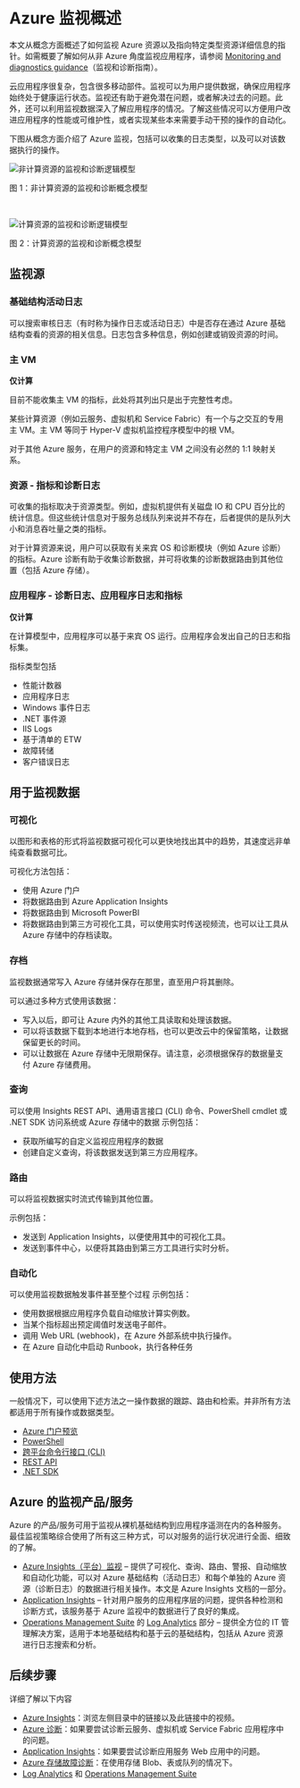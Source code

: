 <properties
	pageTitle="Microsoft Azure 监视概述 | Azure"
	description="概述如何在 Azure 中进行监视和诊断，内容包括警报、webhook、自动缩放等。"
	authors="rboucher"
	manager=""
	editor=""
	services="monitoring-and-diagnostics"
	documentationCenter="monitoring-and-diagnostics"/>

<tags
	ms.service="monitoring-and-diagnostics"
	ms.workload="na"
	ms.tgt_pltfrm="na"
	ms.devlang="na"
	ms.topic="article"
	ms.date="09/06/2016"
	ms.author="robb"
	wacn.date="10/17/2016"/>  


# Azure 监视概述

本文从概念方面概述了如何监视 Azure 资源以及指向特定类型资源详细信息的指针。如需概要了解如何从非 Azure 角度监视应用程序，请参阅 [Monitoring and diagnostics guidance](/documentation/articles/best-practices-monitoring/)（监视和诊断指南）。

云应用程序很复杂，包含很多移动部件。监视可以为用户提供数据，确保应用程序始终处于健康运行状态。监视还有助于避免潜在问题，或者解决过去的问题。此外，还可以利用监视数据深入了解应用程序的情况。了解这些情况可以方便用户改进应用程序的性能或可维护性，或者实现某些本来需要手动干预的操作的自动化。

下图从概念方面介绍了 Azure 监视，包括可以收集的日志类型，以及可以对该数据执行的操作。

![非计算资源的监视和诊断逻辑模型](./media/monitoring-overview/monitoring-azure-resources-non-compute.png)  


图 1：非计算资源的监视和诊断概念模型

<br/>  


![计算资源的监视和诊断逻辑模型](./media/monitoring-overview/monitoring-azure-resources-compute.png)  


图 2：计算资源的监视和诊断概念模型


## 监视源
### 基础结构活动日志
可以搜索审核日志（有时称为操作日志或活动日志）中是否存在通过 Azure 基础结构查看的资源的相关信息。日志包含多种信息，例如创建或销毁资源的时间。

### 主 VM
**仅计算**

目前不能收集主 VM 的指标，此处将其列出只是出于完整性考虑。

某些计算资源（例如云服务、虚拟机和 Service Fabric）有一个与之交互的专用主 VM。主 VM 等同于 Hyper-V 虚拟机监控程序模型中的根 VM。

对于其他 Azure 服务，在用户的资源和特定主 VM 之间没有必然的 1:1 映射关系。


### 资源 - 指标和诊断日志
可收集的指标取决于资源类型。例如，虚拟机提供有关磁盘 IO 和 CPU 百分比的统计信息。但这些统计信息对于服务总线队列来说并不存在，后者提供的是队列大小和消息吞吐量之类的指标。

对于计算资源来说，用户可以获取有关来宾 OS 和诊断模块（例如 Azure 诊断）的指标。Azure 诊断有助于收集诊断数据，并可将收集的诊断数据路由到其他位置（包括 Azure 存储）。

### 应用程序 - 诊断日志、应用程序日志和指标
**仅计算**

在计算模型中，应用程序可以基于来宾 OS 运行。应用程序会发出自己的日志和指标集。

指标类型包括

- 性能计数器
- 应用程序日志
- Windows 事件日志
- .NET 事件源
- IIS Logs
- 基于清单的 ETW
- 故障转储
- 客户错误日志


## 用于监视数据

### 可视化
以图形和表格的形式将监视数据可视化可以更快地找出其中的趋势，其速度远非单纯查看数据可比。

可视化方法包括：

- 使用 Azure 门户
- 将数据路由到 Azure Application Insights
- 将数据路由到 Microsoft PowerBI
- 将数据路由到第三方可视化工具，可以使用实时传送视频流，也可以让工具从 Azure 存储中的存档读取。

### 存档
监视数据通常写入 Azure 存储并保存在那里，直至用户将其删除。

可以通过多种方式使用该数据：

- 写入以后，即可让 Azure 内外的其他工具读取和处理该数据。
- 可以将该数据下载到本地进行本地存档，也可以更改云中的保留策略，让数据保留更长的时间。
- 可以让数据在 Azure 存储中无限期保存。请注意，必须根据保存的数据量支付 Azure 存储费用。

### 查询
可以使用 Insights REST API、通用语言接口 (CLI) 命令、PowerShell cmdlet 或 .NET SDK 访问系统或 Azure 存储中的数据 示例包括：

-  获取所编写的自定义监视应用程序的数据
-  创建自定义查询，将该数据发送到第三方应用程序。

### 路由
可以将监视数据实时流式传输到其他位置。

示例包括：

- 发送到 Application Insights，以便使用其中的可视化工具。
- 发送到事件中心，以便将其路由到第三方工具进行实时分析。

### 自动化
可以使用监视数据触发事件甚至整个过程 示例包括：

- 使用数据根据应用程序负载自动缩放计算实例数。
- 当某个指标超出预定阈值时发送电子邮件。
- 调用 Web URL (webhook)，在 Azure 外部系统中执行操作。
- 在 Azure 自动化中启动 Runbook，执行各种任务



## 使用方法
一般情况下，可以使用下述方法之一操作数据的跟踪、路由和检索。并非所有方法都适用于所有操作或数据类型。

- [Azure 门户预览](https://portal.azure.cn)
- [PowerShell](/documentation/articles/insights-powershell-samples/)
- [跨平台命令行接口 (CLI)](/documentation/articles/insights-cli-samples/)
- [REST API](https://msdn.microsoft.com/zh-cn/library/dn931943.aspx)
- [.NET SDK](https://msdn.microsoft.com/zh-cn/library/dn802153.aspx)

## Azure 的监视产品/服务
Azure 的产品/服务可用于监视从裸机基础结构到应用程序遥测在内的各种服务。最佳监视策略综合使用了所有这三种方式，可以对服务的运行状况进行全面、细致的了解。

- [Azure Insights（平台）监视](http://aka.ms/azmondocs) – 提供了可视化、查询、路由、警报、自动缩放和自动化功能，可以对 Azure 基础结构（活动日志）和每个单独的 Azure 资源（诊断日志）的数据进行相关操作。本文是 Azure Insights 文档的一部分。
- [Application Insights](/documentation/services/application-insights/) – 针对用户服务的应用程序层的问题，提供各种检测和诊断方式，该服务基于 Azure 监视中的数据进行了良好的集成。
- [Operations Management Suite](https://www.microsoft.com/cloud-platform/operations-management-suite) 的 [Log Analytics](/documentation/services/log-analytics/) 部分 – 提供全方位的 IT 管理解决方案，适用于本地基础结构和基于云的基础结构，包括从 Azure 资源进行日志搜索和分析。


## 后续步骤
详细了解以下内容

- [Azure Insights](http://aka.ms/azmondocs)：浏览左侧目录中的链接以及此链接中的视频。
- [Azure 诊断](/documentation/articles/azure-diagnostics/)：如果要尝试诊断云服务、虚拟机或 Service Fabric 应用程序中的问题。
- [Application Insights](/documentation/services/application-insights/)：如果要尝试诊断应用服务 Web 应用中的问题。
- [Azure 存储故障诊断](/documentation/articles/storage-e2e-troubleshooting/)：在使用存储 Blob、表或队列的情况下。
- [Log Analytics](/documentation/services/log-analytics/) 和 [Operations Management Suite](https://www.microsoft.com/cloud-platform/operations-management-suite)

<!---HONumber=Mooncake_1010_2016-->